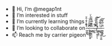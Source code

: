 - 👋 Hi, I’m @megap1nt
- 👀 I’m interested in stuff
- 🌱 I’m currently learning things
- 💞️ I’m looking to collaborate on  ̷̯͎̥͓͒͌ ̵̮̜̭̬̫̉̏͛̒͊͗͂̌͘ ̷̢̧̡̬͈̖͉͆͊̃̃̔́̈ͅ ̵̙̻͕͇͕̤͉̙̅̒̅̈́̿̐̾̈ ̵̧̡̗̙̦̹̹͆̔̏̿͛̾̀ ̵͚͙̀̿ ̴̜̱͖͐͌ ̴̠̅̓̀̽̏̃̂͠ ̸̛̭̯̟͕̰̜̙͎́̐ ̶̧̭̯̭͍̤̉̎̋̏̔̊̂͝ ̶̦͇̍̇́͌͑͠ ̵̠͔̻͉̲̙̼̦̻̓́̔͐͆͒̕͠ ̶̤͇̭͇͓̋̽͐̅̍́́͜
- 📫 Reach me by carrier pigeon 

